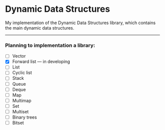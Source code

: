 # Dynamic Data Structures
My implementation of the Dynamic Data Structures library, which contains the main dynamic data structures. 

---

### Planning to implementation a library: 
- [ ] Vector
- [x] Forward list — in developing
- [ ] List
- [ ] Cyclic list
- [ ] Stack
- [ ] Queue
- [ ] Deque
- [ ] Map
- [ ] Multimap 
- [ ] Set
- [ ] Multiset 
- [ ] Binary trees
- [ ] Bitset

